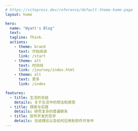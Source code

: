 ```yaml
---
# https://vitepress.dev/reference/default-theme-home-page
layout: home

hero:
  name: "Wyatt's Blog"
  text: 
  tagline: Think.
  actions:
    - theme: brand
      text: 开始阅读
      link: /start
    - theme: alt
      text: 时间线
      link: /journey/index.html
    - theme: alt
      text: 更多
      link: /index

features:
  - title: 生活的总结
    details: 关于生活中的想法和感悟
  - title: 探索与实践
    details: 研究复杂的普遍联系
  - title: 软件开发的哲学
    details: 总结理论以及如何应用到软件开发中
---
```


